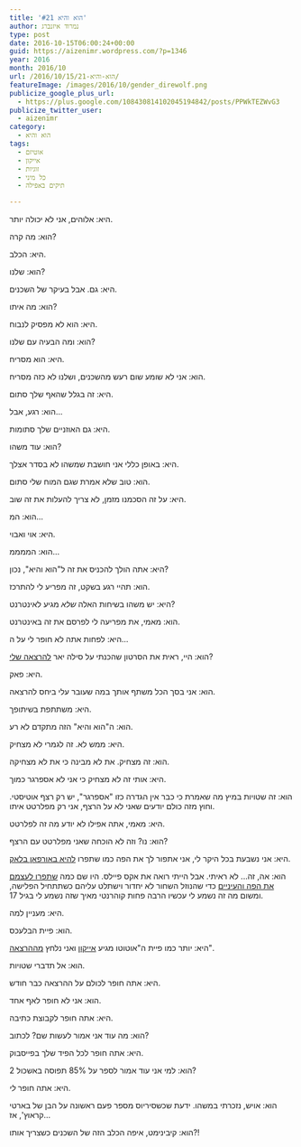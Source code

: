 ```yaml
---
title: 'הוא והיא #21'
author: נמרוד איזנברג
type: post
date: 2016-10-15T06:00:24+00:00
guid: https://aizenimr.wordpress.com/?p=1346
year: 2016
month: 2016/10
url: /2016/10/15/הוא-והיא-21/
featureImage: /images/2016/10/gender_direwolf.png
publicize_google_plus_url:
  - https://plus.google.com/108430814102045194842/posts/PPWkTEZWvG3
publicize_twitter_user:
  - aizenimr
category:
  - הוא והיא
tags:
  - אוטיזם
  - אייקון
  - זוגיות
  - כל מיני
  - תיקים באפילה

---
```

היא: אלוהים, אני לא יכולה יותר.

הוא: מה קרה?

היא: הכלב.

הוא: שלנו?

היא: גם. אבל בעיקר של השכנים.

הוא: מה איתו?

היא: הוא לא מפסיק לנבוח.

הוא: ומה הבעיה עם שלנו?

היא: הוא מסריח.

הוא: אני לא שומע שום רעש מהשכנים, ושלנו לא כזה מסריח.

היא: זה בגלל שהאף שלך סתום.

הוא: רגע, אבל...

היא: גם האוזניים שלך סתומות.

הוא: עוד משהו?

היא: באופן כללי אני חושבת שמשהו לא בסדר אצלך.

הוא: טוב שלא אמרת שגם המוח שלי סתום.

היא: על זה הסכמנו מזמן, לא צריך להעלות את זה שוב.

הוא: המ...

היא: אוי ואבוי.

הוא: הממממ...

היא: אתה הולך להכניס את זה ל"הוא והיא", נכון?

הוא: תהיי רגע בשקט, זה מפריע לי להתרכז.

היא: יש משהו בשיחות האלה _שלא_ מגיע לאינטרנט?

הוא: מאמי, את מפריעה לי לפרסם את זה באינטרנט.

היא: לפחות אתה לא חופר לי על ה...

הוא: היי, ראית את הסרטון שהכנתי על סילה יאר [להרצאה שלי][1]?

היא: פאק.

הוא: אני בסך הכל משתף אותך במה שעובר עלי ביחס להרצאה.

היא: משתתפת בשיתופך.

הוא: ה"הוא והיא" הזה מתקדם לא רע.

היא: ממש לא. זה לגמרי לא מצחיק.

הוא: זה מצחיק. את לא מבינה כי את לא מצחיקה.

היא: אותי זה לא מצחיק כי אני לא אספרגר כמוך.

הוא: זה שטויות במיץ מה שאמרת כי כבר אין הגדרה כזו "אספרגר", יש רק רצף אוטיסטי. וחוץ מזה כולם יודעים שאני לא על הרצף, אני רק מפלרטט איתו.

היא: מאמי, אתה אפילו לא יודע מה זה לפלרטט.

הוא: נו? וזה לא הוכחה שאני מפלרטט עם הרצף?

היא: אני נשבעת בכל היקר לי, אני אתפור לך את הפה כמו שתפרו [להיא באורפאן בלאק][2].

הוא: אה, זה... לא ראיתי. אבל הייתי רואה את אקס פיילס. היו שם כמה [שתפרו לעצמם את הפה והעיניים][3] כדי שהנוזל השחור לא יחדור וישתלט עליהם כשתתחיל הפלישה, ומשום מה זה נשמע לי עכשיו הרבה פחות קוהרנטי מאיך שזה נשמע לי בגיל 17.

היא: מעניין למה.

הוא: פיית הבלעכס.

היא: יותר כמו פיית ה"אוטוטו מגיע [אייקון][4] ואני נלחץ [מההרצאה][5]".

הוא: אל תדברי שטויות.

היא: אתה חופר לכולם על ההרצאה כבר חודש.

הוא: אני לא חופר לאף אחד.

היא: אתה חופר לקבוצת כתיבה.

הוא: מה עוד אני אמור לעשות שם? לכתוב?

היא: אתה חופר לכל הפיד שלך בפייסבוק.

הוא: למי אני עוד אמור לספר על 85% תפוסה באשכול 2?

היא: אתה חופר _לי_.

הוא: אויש, נזכרתי במשהו. ידעת שכשסיריוס מספר פעם ראשונה על הבן של בארטי קראוץ', אז...

הוא: קיבינימט, איפה הכלב הזה של השכנים כשצריך אותו?!

 [1]: /2016/10/31/%d7%a6%d7%a2%d7%a8-%d7%92%d7%99%d7%93%d7%95%d7%9c-%d7%a0%d7%91%d7%9c%d7%99%d7%9d-%d7%94%d7%a8%d7%a6%d7%90%d7%94/
 [2]: http://orphanblack.wikia.com/wiki/Gracie_Rollins
 [3]: http://x-files.wikia.com/wiki/Faceless_alien
 [4]: http://2016.iconfestival.org.il/
 [5]: /2016/09/18/%d7%a6%d7%a2%d7%a8-%d7%92%d7%99%d7%93%d7%95%d7%9c-%d7%94%d7%a8%d7%a6%d7%90%d7%95%d7%aa/